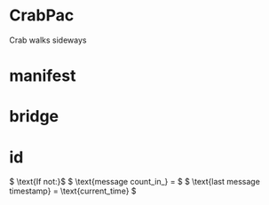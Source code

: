 # CrabPac
Crab walks sideways

# manifest

# bridge

# id 

$ \text{If not:}$
$ \text{message count_in_} = $
$ \text{last message timestamp} = \text{current_time} $
